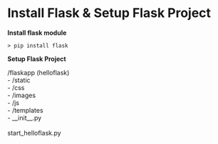 # Install Flask & Setup Flask Project

**Install flask module**

```
> pip install flask
```

**Setup Flask Project**

/flaskapp (helloflask)\
&#x20;   \- /static\
\- /css\
\- /images\
\- /js\
&#x20;   \- /templates\
&#x20;   \- \_\_init\_\_.py\
\
start\_helloflask.py

